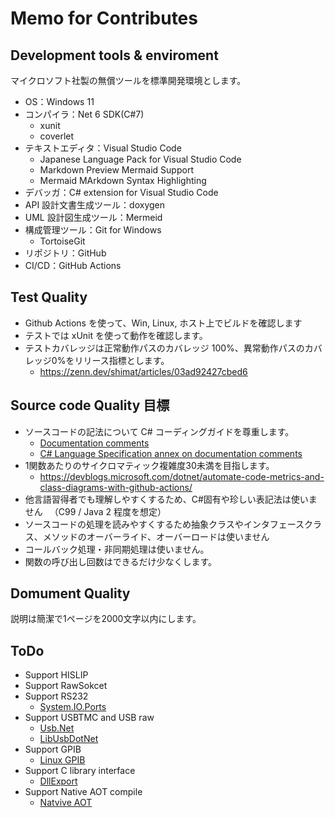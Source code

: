 # Memo for Contributes

## Development tools & enviroment
マイクロソフト社製の無償ツールを標準開発環境とします。
- OS：Windows 11
- コンパイラ：Net 6 SDK(C#7)
  - xunit
  - coverlet
- テキストエディタ：Visual Studio Code
  - Japanese Language Pack for Visual Studio Code
  - Markdown Preview Mermaid Support
  - Mermaid MArkdown Syntax Highlighting
- デバッガ：C# extension for Visual Studio Code
- API 設計文書生成ツール：doxygen
- UML 設計図生成ツール：Mermeid
- 構成管理ツール：Git for Windows
  - TortoiseGit
- リポジトリ：GitHub
- CI/CD：GitHub Actions

## Test Quality
- Github Actions を使って、Win, Linux, ホスト上でビルドを確認します
- テストでは xUnit を使って動作を確認します。
- テストカバレッジは正常動作パスのカバレッジ 100%、異常動作パスのカバレッジ0%をリリース指標とします。
  - https://zenn.dev/shimat/articles/03ad92427cbed6

## Source code Quality 目標
- ソースコードの記法について C# コーディングガイドを尊重します。
  - [Documentation comments](https://learn.microsoft.com/en-us/dotnet/csharp/language-reference/xmldoc/)
  - [C# Language Specification annex on documentation comments](https://learn.microsoft.com/en-us/dotnet/csharp/language-reference/language-specification/documentation-comments)
- 1関数あたりのサイクロマティック複雑度30未満を目指します。
  - https://devblogs.microsoft.com/dotnet/automate-code-metrics-and-class-diagrams-with-github-actions/
- 他言語習得者でも理解しやすくするため、C#固有や珍しい表記法は使いません
　（C99 / Java 2 程度を想定）
- ソースコードの処理を読みやすくするため抽象クラスやインタフェースクラス、メソッドのオーバーライド、オーバーロードは使いません
- コールバック処理・非同期処理は使いません。
- 関数の呼び出し回数はできるだけ少なくします。

## Domument Quality
説明は簡潔で1ページを2000文字以内にします。

## ToDo
- Support HISLIP
- Support RawSokcet
- Support RS232
  - [System.IO.Ports](https://www.nuget.org/packages/System.IO.Ports/) 
- Support USBTMC and USB raw
  - [Usb.Net](https://www.nuget.org/packages/Usb.Net/)
  - [LibUsbDotNet](https://www.nuget.org/packages/LibUsbDotNet/3.0.63-alpha)
- Support GPIB
  - [Linux GPIB](hhttps://sourceforge.net/projects/linux-gpib/)
- Support C library interface
  - [DllExport](https://github.com/3F/DllExport)
- Support Native AOT compile
  - [Natvive AOT](https://learn.microsoft.com/ja-jp/dotnet/core/deploying/native-aot/)